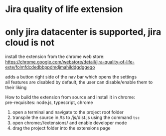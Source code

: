 # Jira quality of life extension
# only jira datacenter is supported, jira cloud is not

install the extension from the chrome web store:<br>
https://chrome.google.com/webstore/detail/jira-quality-of-life-exte/folmfdcdedbbppdmdjmahilddgdggego

adds a button right side of the nav bar which opens the settings<br>
all features are disabled by default, the user can disable/enable them to their liking

How to build the extension from source and install it in chrome:<br>
pre-requisites: node.js, typescript, chrome

1. open a terminal and navigate to the project root folder
2. transpile the source in /ts to /js/dist.js using the command `tsc`
3. open chrome://extensions/ and enable developer mode
4. drag the project folder into the extensions page
